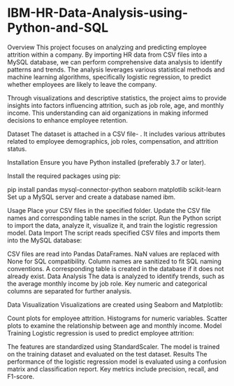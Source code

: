# IBM-HR-Data-Analysis-using-Python-and-SQL

Overview
This project focuses on analyzing and predicting employee attrition within a company. By importing HR data from CSV files into a MySQL database, we can perform comprehensive data analysis to identify patterns and trends. The analysis leverages various statistical methods and machine learning algorithms, specifically logistic regression, to predict whether employees are likely to leave the company.

Through visualizations and descriptive statistics, the project aims to provide insights into factors influencing attrition, such as job role, age, and monthly income. This understanding can aid organizations in making informed decisions to enhance employee retention.

Dataset
The dataset is attached in a CSV file- . It includes various attributes related to employee demographics, job roles, compensation, and attrition status.

Installation
Ensure you have Python installed (preferably 3.7 or later).

Install the required packages using pip:

pip install pandas mysql-connector-python seaborn matplotlib scikit-learn
Set up a MySQL server and create a database named ibm.

Usage
Place your CSV files in the specified folder.
Update the CSV file names and corresponding table names in the script.
Run the Python script to import the data, analyze it, visualize it, and train the logistic regression model.
Data Import
The script reads specified CSV files and imports them into the MySQL database:

CSV files are read into Pandas DataFrames.
NaN values are replaced with None for SQL compatibility.
Column names are sanitized to fit SQL naming conventions.
A corresponding table is created in the database if it does not already exist.
Data Analysis
The data is analyzed to identify trends, such as the average monthly income by job role. Key numeric and categorical columns are separated for further analysis.

Data Visualization
Visualizations are created using Seaborn and Matplotlib:

Count plots for employee attrition.
Histograms for numeric variables.
Scatter plots to examine the relationship between age and monthly income.
Model Training
Logistic regression is used to predict employee attrition:

The features are standardized using StandardScaler.
The model is trained on the training dataset and evaluated on the test dataset.
Results
The performance of the logistic regression model is evaluated using a confusion matrix and classification report. Key metrics include precision, recall, and F1-score.
